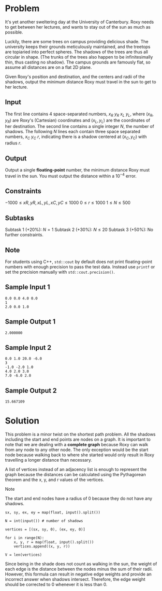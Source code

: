 # Problem

It's yet another sweltering day at the University of Canterbury. Roxy needs to get between her lectures, and wants to stay out of the sun as much as possible.

Luckily, there are some trees on campus providing delicious shade. The university keeps their grounds meticulously maintained, and the treetops are topiaried into perfect spheres. The shadows of the trees are thus all circular in shape. (The trunks of the trees also happen to be infinitesimally thin, thus casting no shadow). The campus grounds are famously flat, so assume all distances are on a flat 2D plane.

Given Roxy's position and destination, and the centers and radii of the shadows, output the minimum distance Roxy must travel in the sun to get to her lecture.

## Input
The first line contains 4 space-separated numbers, $x_R$ $y_R$ $x_L$ $y_L$, where $(x_R,y_R)$ are Roxy's (Cartesian) coordinates and $(x_L,y_L)$ are the coordinates of her destination. The second line contains a single integer $N$, the number of shadows. The following $N$ lines each contain three space separated numbers, $x_C$ $y_C$ $r$, indicating there is a shadow centered at $(x_C,y_C)$ with radius $r$.

## Output
Output a single **floating-point** number, the minimum distance Roxy must travel in the sun. You must output the distance within a $10^{−4}$ error.

## Constraints
$−1000≤xR,yR,xL,yL,xC,yC≤1000$
$0≤r≤1000$
$1≤N≤500$
## Subtasks
Subtask 1 (+20%): $N=1$
Subtask 2 (+30%): $N≤20$
Subtask 3 (+50%): No further constraints.
## Note
For students using C++, `std::cout` by default does not print floating-point numbers with enough precision to pass the test data. Instead use `printf` or set the precision manually with `std::cout.precision()`.

## Sample Input 1
```
0.0 0.0 4.0 0.0
1
2.0 0.0 1.0
```
## Sample Output 1
```
2.000000
```
 
## Sample Input 2
```
0.0 1.0 20.0 -6.0
3
-1.0 -2.0 1.0
4.0 2.0 3.0
7.0 -6.0 2.0
```
## Sample Output 2
```
15.667109
```

# Solution

This problem is a minor twist on the shortest path problem. All the shadows including the start and end points are nodes on a graph. It is important to note that we are dealing with a **complete graph** because Roxy can walk from any node to any other node. The only exception would be the start node because walking back to where she started would only result in Roxy travelling a longer distance than necessary.

A list of vertices instead of an adjacency list is enough to represent the graph because the distances can be calculated using the Pythagorean theorem and the x, y, and r values of the vertices.

> [!NOTE]
> The start and end nodes have a radius of 0 because they do not have any shadows.

```
sx, sy, ex, ey = map(float, input().split())

N = int(input()) # number of shadows

vertices = [(sx, sy, 0), (ex, ey, 0)]

for i in range(N):
    x, y, r = map(float, input().split())
    vertices.append((x, y, r))

V = len(vertices)
```

Since being in the shade does not count as walking in the sun, the weight of each edge is the distance between the nodes minus the sum of their radii. However, this formula can result in negative edge weights and provide an incorrect answer when shadows intersect. Therefore, the edge weight should be corrected to 0 whenever it is less than 0.